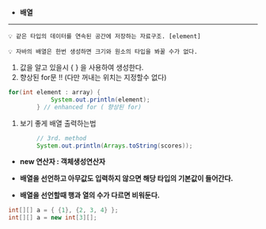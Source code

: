 - **배열**

---

```
💡 같은 타입의 데이터를 연속된 공간에 저장하는 자료구조. [element]
```

```
💡 자바의 배열은 한번 생성하면 크기와 원소의 타입을 봐꿀 수가 없다.
```

1.  값을 알고 있을시 { } 을 사용하여 생성한다.
2.  향상된 for문 !! (다만 꺼내는 위치는 지정할수 없다)

```java
for(int element : array) {
			System.out.println(element);
		} // enhanced for ( 향상된 for)
```

1. 보기 좋게 배열 출력하는법

```java
		// 3rd. method
		System.out.println(Arrays.toString(scores));
```

- **new 연산자 : 객체생성연산자**

- **배열을 선언하고 아무값도 입력하지 않으면 해당 타입의 기본값이 들어간다.**

- **배열을 선언할때 행과 열의 수가 다르면 비워둔다.**

```java
int[][] a = { {1}, {2, 3, 4} };
int[][] a = new int[3][];
```

